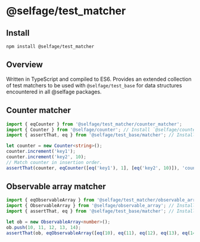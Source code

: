 # @selfage/test_matcher

## Install

`npm install @selfage/test_matcher`

## Overview

Written in TypeScript and compiled to ES6. Provides an extended collection of test matchers to be used with `@selfage/test_base` for data structures encountered in all @selfage packages.

## Counter matcher

```TypeScript
import { eqCounter } from '@selfage/test_matcher/counter_matcher';
import { Counter } from '@selfage/counter'; // Install `@selfage/counter`.
import { assertThat, eq } from '@selfage/test_base/matcher'; // Install `@selfage/test_base`.

let counter = new Counter<string>();
counter.increment('key1');
counter.increment('key2', 10);
// Match counter in insertion order.
assertThat(counter, eqCounter([eq('key1'), 1], [eq('key2', 10)]), 'counter');
```

## Observable array matcher

```TypeScript
import { eqObservableArray } from '@selfage/test_matcher/observable_array_matcher';
import { ObservableArray } from '@selfage/observable_array'; // Install `@selfage/observable_array`.
import { assertThat, eq } from '@selfage/test_base/matcher'; // Install `@selfage/test_base`.

let ob = new ObservableArray<number>();
ob.push(10, 11, 12, 13, 14);
assertThat(ob, eqObservableArray([eq(10), eq(11), eq(12), eq(13), eq(14)]), `ob`);
```
